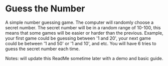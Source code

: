 # Guess the Number
A simple number guessing game. The computer will randomly choose a secret number. The secret number will be in a random range of 10-100, this means that some games will be easier or harder than the previous. Example, your first game could be guessing between '1 and 20', your next game could be between '1 and 50' or '1 and 10', and etc. You will have 6 tries to guess the secret number each time.

Notes: will update this ReadMe sometime later with a demo and basic guide.
